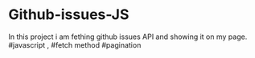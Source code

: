 # Github-issues-JS

In this project i am fething github issues API and showing it on my page. #javascript , #fetch method #pagination 
